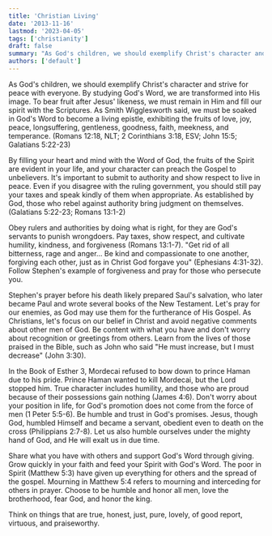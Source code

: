 ```yaml
---
title: 'Christian Living'
date: '2013-11-16'
lastmod: '2023-04-05'
tags: ['christianity']
draft: false
summary: "As God's children, we should exemplify Christ's character and strive for peace with everyone. By studying God's Word, we are transformed into His image. To bear fruit after Jesus' likeness, we must remain in Him and fill our spirit with the Scriptures."
authors: ['default']
---
```


As God's children, we should exemplify Christ's character and strive for peace with everyone. By studying God's Word, we are transformed into His image. To bear fruit after Jesus' likeness, we must remain in Him and fill our spirit with the Scriptures. As Smith Wigglesworth said, we must be soaked in God's Word to become a living epistle, exhibiting the fruits of love, joy, peace, longsuffering, gentleness, goodness, faith, meekness, and temperance. (Romans 12:18, NLT; 2 Corinthians 3:18, ESV; John 15:5; Galatians 5:22-23)

By filling your heart and mind with the Word of God, the fruits of the Spirit are evident in your life, and your character can preach the Gospel to unbelievers. It's important to submit to authority and show respect to live in peace. Even if you disagree with the ruling government, you should still pay your taxes and speak kindly of them when appropriate. As established by God, those who rebel against authority bring judgment on themselves. (Galatians 5:22-23; Romans 13:1-2)

Obey rulers and authorities by doing what is right, for they are God's servants to punish wrongdoers. Pay taxes, show respect, and cultivate humility, kindness, and forgiveness (Romans 13:1-7). "Get rid of all bitterness, rage and anger... Be kind and compassionate to one another, forgiving each other, just as in Christ God forgave you" (Ephesians 4:31-32). Follow Stephen's example of forgiveness and pray for those who persecute you.

Stephen's prayer before his death likely prepared Saul's salvation, who later became Paul and wrote several books of the New Testament. Let's pray for our enemies, as God may use them for the furtherance of His Gospel. As Christians, let's focus on our belief in Christ and avoid negative comments about other men of God. Be content with what you have and don't worry about recognition or greetings from others. Learn from the lives of those praised in the Bible, such as John who said "He must increase, but I must decrease" (John 3:30).

In the Book of Esther 3, Mordecai refused to bow down to prince Haman due to his pride. Prince Haman wanted to kill Mordecai, but the Lord stopped him. True character includes humility, and those who are proud because of their possessions gain nothing (James 4:6). Don't worry about your position in life, for God's promotion does not come from the force of men (1 Peter 5:5-6). Be humble and trust in God's promises. Jesus, though God, humbled Himself and became a servant, obedient even to death on the cross (Philippians 2:7-8). Let us also humble ourselves under the mighty hand of God, and He will exalt us in due time.

Share what you have with others and support God's Word through giving. Grow quickly in your faith and feed your Spirit with God's Word. The poor in Spirit (Matthew 5:3) have given up everything for others and the spread of the gospel. Mourning in Matthew 5:4 refers to mourning and interceding for others in prayer. Choose to be humble and honor all men, love the brotherhood, fear God, and honor the king.

Think on things that are true, honest, just, pure, lovely, of good report, virtuous, and praiseworthy.
